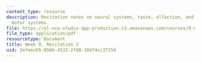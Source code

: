 ```yaml
---
content_type: resource
description: Recitation notes on neural systems, taste, olfaction, and the somatic
  motor systems.
file: https://ol-ocw-studio-app-production.s3.amazonaws.com/courses/9-01-introduction-to-neuroscience-fall-2007/2efeec65856645322f6818d74cc3715d_wk09_9_01_r06.pdf
file_type: application/pdf
resourcetype: Document
title: Week 9, Recitation 2
uid: 2efeec65-8566-4532-2f68-18d74cc3715d
---
```

